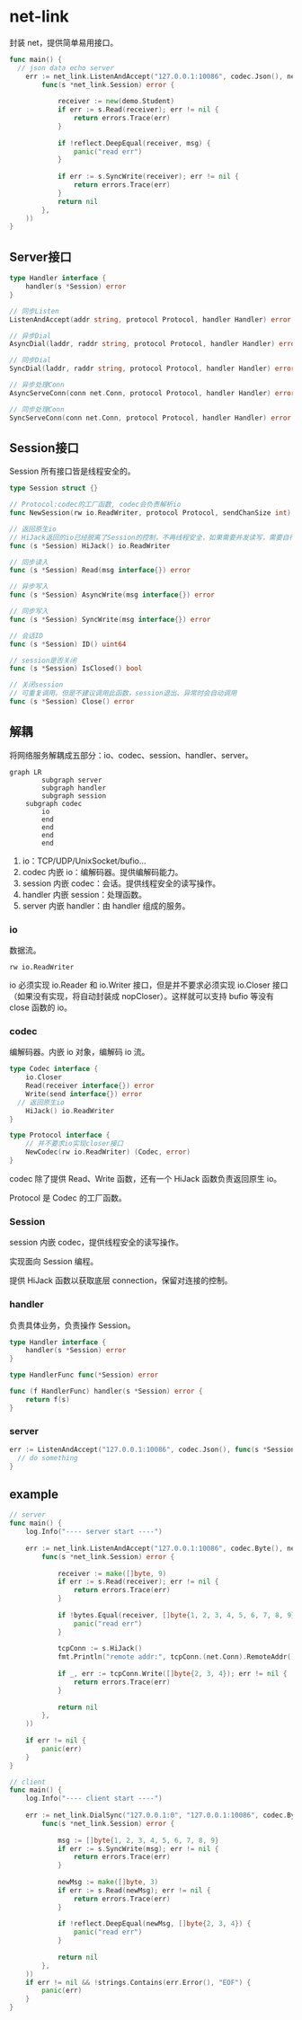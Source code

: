 # net-link

封装 net，提供简单易用接口。

```go
func main() {
  // json data echo server
	err := net_link.ListenAndAccept("127.0.0.1:10086", codec.Json(), net_link.HandlerFunc(
		func(s *net_link.Session) error {
      
			receiver := new(demo.Student)
			if err := s.Read(receiver); err != nil {
				return errors.Trace(err)
			}
      
			if !reflect.DeepEqual(receiver, msg) {
				panic("read err")
			}
      
			if err := s.SyncWrite(receiver); err != nil {
				return errors.Trace(err)
			}
			return nil
		},
	))
}
```



## Server接口

```go
type Handler interface {
	handler(s *Session) error
}

// 同步Listen
ListenAndAccept(addr string, protocol Protocol, handler Handler) error

// 异步Dial
AsyncDial(laddr, raddr string, protocol Protocol, handler Handler) error

// 同步Dial
SyncDial(laddr, raddr string, protocol Protocol, handler Handler) error

// 异步处理Conn
AsyncServeConn(conn net.Conn, protocol Protocol, handler Handler) error

// 同步处理Conn
SyncServeConn(conn net.Conn, protocol Protocol, handler Handler) error
```



## Session接口

Session 所有接口皆是线程安全的。

```go
type Session struct {}

// Protocol:codec的工厂函数, codec会负责解析io
func NewSession(rw io.ReadWriter, protocol Protocol, sendChanSize int) (*Session, error) 

// 返回原生io
// HiJack返回的io已经脱离了Session的控制，不再线程安全，如果需要并发读写，需要自行加解锁
func (s *Session) HiJack() io.ReadWriter

// 同步读入
func (s *Session) Read(msg interface{}) error

// 异步写入
func (s *Session) AsyncWrite(msg interface{}) error

// 同步写入
func (s *Session) SyncWrite(msg interface{}) error

// 会话ID
func (s *Session) ID() uint64

// session是否关闭
func (s *Session) IsClosed() bool

// 关闭session
// 可重复调用。但是不建议调用此函数，session退出、异常时会自动调用
func (s *Session) Close() error
```



## 解耦

将网络服务解耦成五部分：io、codec、session、handler、server。

```mermaid
graph LR
		subgraph server
		subgraph handler
		subgraph session
    subgraph codec
        io
        end
        end
        end
        end
```

1. io：TCP/UDP/UnixSocket/bufio…
2. codec 内嵌 io：编解码器。提供编解码能力。
3. session 内嵌 codec：会话。提供线程安全的读写操作。
4. handler 内嵌 session：处理函数。
5. server 内嵌 handler：由 handler 组成的服务。



### io

数据流。

```
rw io.ReadWriter
```

io 必须实现 io.Reader 和 io.Writer 接口，但是并不要求必须实现 io.Closer 接口（如果没有实现，将自动封装成 nopCloser）。这样就可以支持 bufio 等没有 close 函数的 io。



### codec

编解码器。内嵌 io 对象，编解码 io 流。

```go
type Codec interface {
	io.Closer
	Read(receiver interface{}) error
	Write(send interface{}) error
  // 返回原生io
	HiJack() io.ReadWriter
}

type Protocol interface {
	// 并不要求io实现closer接口
	NewCodec(rw io.ReadWriter) (Codec, error)
}
```

codec 除了提供 Read、Write 函数，还有一个 HiJack 函数负责返回原生 io。

Protocol 是 Codec 的工厂函数。



### Session

session 内嵌 codec，提供线程安全的读写操作。

实现面向 Session 编程。

提供 HiJack 函数以获取底层 connection，保留对连接的控制。



### handler

负责具体业务，负责操作 Session。

```go
type Handler interface {
	handler(s *Session) error
}

type HandlerFunc func(*Session) error

func (f HandlerFunc) handler(s *Session) error {
	return f(s)
}
```



### server

```go
err := ListenAndAccept("127.0.0.1:10086", codec.Json(), func(s *Session) error {
  // do something
}
```



## example

```go
// server
func main() {
	log.Info("---- server start ----")
  
	err := net_link.ListenAndAccept("127.0.0.1:10086", codec.Byte(), net_link.HandlerFunc(
		func(s *net_link.Session) error {
      
			receiver := make([]byte, 9)
			if err := s.Read(receiver); err != nil {
				return errors.Trace(err)
			}
      
			if !bytes.Equal(receiver, []byte{1, 2, 3, 4, 5, 6, 7, 8, 9}) {
				panic("read err")
			}
      
			tcpConn := s.HiJack()
			fmt.Println("remote addr:", tcpConn.(net.Conn).RemoteAddr())
      
			if _, err := tcpConn.Write([]byte{2, 3, 4}); err != nil {
				return errors.Trace(err)
			}
      
			return nil
		},
	))
  
	if err != nil {
		panic(err)
	}
}
```

```go
// client
func main() {
	log.Info("---- client start ----")
  
	err := net_link.DialSync("127.0.0.1:0", "127.0.0.1:10086", codec.Byte(), net_link.HandlerFunc(
		func(s *net_link.Session) error {
      
			msg := []byte{1, 2, 3, 4, 5, 6, 7, 8, 9}
			if err := s.SyncWrite(msg); err != nil {
				return errors.Trace(err)
			}
      
			newMsg := make([]byte, 3)
			if err := s.Read(newMsg); err != nil {
				return errors.Trace(err)
			}
      
			if !reflect.DeepEqual(newMsg, []byte{2, 3, 4}) {
				panic("read err")
			}
      
			return nil
		},
	))
	if err != nil && !strings.Contains(err.Error(), "EOF") {
		panic(err)
	}
}
```



